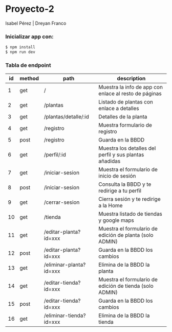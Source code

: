 # Proyecto-2
Isabel Pérez | Dreyan Franco

 ### Inicializar app con:
 ```sh
$ npm install 
$ npm run dev
```

### Tabla de endpoint
| id | method | path | description |
| ------ | ------ | ------ | ------ |
| 1 | get | / | Muestra la info de app con enlace al resto de páginas |
| 2 | get | /plantas | Listado de plantas con enlace a detalles |
| 3 | get | /plantas/detalle/:id | Detalles de la planta |
| 4 | get | /registro | Muestra formulario de registro |
| 5 | post | /registro | Guarda en la BBDD |
| 6 | get | /perfil/:id | Muestra los detalles del perfil y sus plantas añadidas |
| 7 | get | /iniciar-sesion | Muestra el formulario de inicio de sesión  |
| 8 | post | /iniciar-sesion | Consulta la BBDD y te redirige a tu perfil |
| 9 | get | /cerrar-sesion | Cierra sesión y te redirige a la Home |
| 10 | get | /tienda | Muestra listado de tiendas y google maps |
| 11 | get | /editar-planta?id=xxx | Muestra el formulario de edición de planta (solo ADMIN) |
| 12 | post | /editar-planta?id=xxx | Guarda en la BBDD los cambios |
| 13 | get | /eliminar-planta?id=xxx | Elimina de la BBDD la planta |
| 14 | get | /editar-tienda?id=xxx | Muestra el formulario de edición de tienda (solo ADMIN) |
| 15 | post | /editar-tienda?id=xxx | Guarda en la BBDD los cambios |
| 16 | get | /eliminar-tienda?id=xxx | Elimina de la BBDD la tienda |
